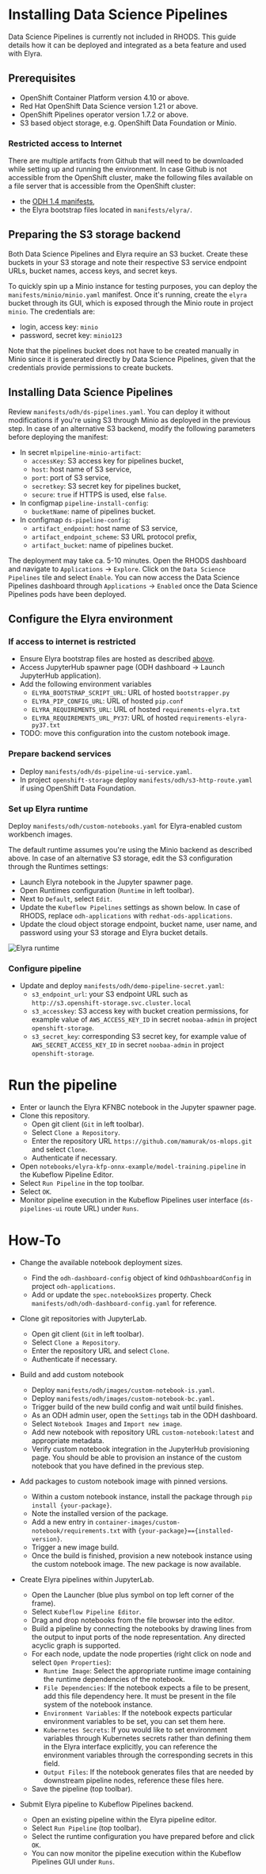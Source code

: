 # Installing Data Science Pipelines

Data Science Pipelines is currently not included in RHODS. This guide details how it can be deployed and integrated as a beta feature and used with Elyra.

## Prerequisites

* OpenShift Container Platform version 4.10 or above.
* Red Hat OpenShift Data Science version 1.21 or above.
* OpenShift Pipelines operator version 1.7.2 or above.
* S3 based object storage, e.g. OpenShift Data Foundation or Minio.

### Restricted access to Internet

There are multiple artifacts from Github that will need to be downloaded while setting up and running the environment. In case Github is not accessible from the OpenShift cluster, make the following files available on a file server that is accessible from the OpenShift cluster:
* the [ODH 1.4 manifests](https://github.com/opendatahub-io/odh-manifests/tarball/v1.4),
* the Elyra bootstrap files located in `manifests/elyra/`.

## Preparing the S3 storage backend

Both Data Science Pipelines and Elyra require an S3 bucket. Create these buckets in your S3 storage and note their respective S3 service endpoint URLs, bucket names, access keys, and secret keys.

To quickly spin up a Minio instance for testing purposes, you can deploy the `manifests/minio/minio.yaml` manifest. Once it's running, create the `elyra` bucket through its GUI, which is exposed through the Minio route in project `minio`. The credentials are:
- login, access key: `minio`
- password, secret key: `minio123`

Note that the pipelines bucket does not have to be created manually in Minio since it is generated directly by Data Science Pipelines, given that the credentials provide permissions to create buckets.

## Installing Data Science Pipelines

Review `manifests/odh/ds-pipelines.yaml`. You can deploy it without modifications if you're using S3 through Minio as deployed in the previous step. In case of an alternative S3 backend, modify the following parameters before deploying the manifest:
- In secret `mlpipeline-minio-artifact`:
    - `accessKey`: S3 access key for pipelines bucket,
    - `host`: host name of S3 service,
    - `port`: port of S3 service,
    - `secretkey`: S3 secret key for pipelines bucket,
    - `secure`: `true` if HTTPS is used, else `false`.
- In configmap `pipeline-install-config`:
    - `bucketName`: name of pipelines bucket.
- In configmap `ds-pipeline-config`:
    - `artifact_endpoint`: host name of S3 service,
    - `artifact_endpoint_scheme`: S3 URL protocol prefix,
    - `artifact_bucket`: name of pipelines bucket.

The deployment may take ca. 5-10 minutes. Open the RHODS dashboard and navigate to `Applications` -> `Explore`. Click on the `Data Science Pipelines` tile and select `Enable`. You can now access the Data Science Pipelines dashboard through `Applications` -> `Enabled` once the Data Science Pipelines pods have been deployed.

## Configure the Elyra environment

### If access to internet is restricted

* Ensure Elyra bootstrap files are hosted as described [above](#restricted-access-to-internet).
* Access JupyterHub spawner page (ODH dashboard -> Launch JupyterHub application).
* Add the following environment variables
    * `ELYRA_BOOTSTRAP_SCRIPT_URL`: URL of hosted `bootstrapper.py`
    * `ELYRA_PIP_CONFIG_URL`: URL of hosted `pip.conf`
    * `ELYRA_REQUIREMENTS_URL`: URL of hosted `requirements-elyra.txt`
    * `ELYRA_REQUIREMENTS_URL_PY37`: URL of hosted `requirements-elyra-py37.txt`
* TODO: move this configuration into the custom notebook image.

### Prepare backend services

* Deploy `manifests/odh/ds-pipeline-ui-service.yaml`.
* In project `openshift-storage` deploy `manifests/odh/s3-http-route.yaml` if using OpenShift Data Foundation.

### Set up Elyra runtime

Deploy `manifests/odh/custom-notebooks.yaml` for Elyra-enabled custom workbench images.

The default runtime assumes you're using the Minio backend as described above. In case of an alternative S3 storage, edit the S3 configuration through the Runtimes settings:
* Launch Elyra notebook in the Jupyter spawner page.
* Open Runtimes configuration (`Runtime` in left toolbar).
* Next to `Default`, select `Edit`.
* Update the `Kubeflow Pipelines` settings as shown below. In case of RHODS, replace `odh-applications` with `redhat-ods-applications`.
* Update the cloud object storage endpoint, bucket name, user name, and password using your S3 storage and Elyra bucket details.

![Elyra runtime](elyra-runtime.png "Eyra runtime")

### Configure pipeline

* Update and deploy `manifests/odh/demo-pipeline-secret.yaml`:
    * `s3_endpoint_url`: your S3 endpoint URL such as `http://s3.openshift-storage.svc.cluster.local`
    * `s3_accesskey`: S3 access key with bucket creation permissions, for example value of `AWS_ACCESS_KEY_ID` in secret `noobaa-admin` in project `openshift-storage`.
    * `s3_secret_key`: corresponding S3 secret key, for example value of `AWS_SECRET_ACCESS_KEY_ID` in secret `noobaa-admin` in project `openshift-storage`.

# Run the pipeline

* Enter or launch the Elyra KFNBC notebook in the Jupyter spawner page.
* Clone this repository.
    * Open git client (`Git` in left toolbar).
    * Select `Clone a Repository`.
    * Enter the repository URL `https://github.com/mamurak/os-mlops.git` and select `Clone`.
    * Authenticate if necessary.
* Open `notebooks/elyra-kfp-onnx-example/model-training.pipeline` in the Kubeflow Pipeline Editor.
* Select `Run Pipeline` in the top toolbar.
* Select `OK`.
* Monitor pipeline execution in the Kubeflow Pipelines user interface (`ds-pipelines-ui` route URL) under `Runs`.

# How-To

* Change the available notebook deployment sizes.
    * Find the `odh-dashboard-config` object of kind `OdhDashboardConfig` in project `odh-applications`.
    * Add or update the `spec.notebookSizes` property. Check `manifests/odh/odh-dashboard-config.yaml` for reference.

* Clone git repositories with JupyterLab.
    * Open git client (`Git` in left toolbar).
    * Select `Clone a Repository`.
    * Enter the repository URL and select `Clone`.
    * Authenticate if necessary.

* Build and add custom notebook
    * Deploy `manifests/odh/images/custom-notebook-is.yaml`.
    * Deploy `manifests/odh/images/custom-notebook-bc.yaml`.
    * Trigger build of the new build config and wait until build finishes.
    * As an ODH admin user, open the `Settings` tab in the ODH dashboard.
    * Select `Notebook Images` and `Import new image`.
    * Add new notebook with repository URL `custom-notebook:latest` and appropriate metadata.
    * Verify custom notebook integration in the JupyterHub provisioning page. You should be able to provision an instance of the custom notebook that you have defined in the previous step.

* Add packages to custom notebook image with pinned versions.
    * Within a custom notebook instance, install the package through `pip install {your-package}`.
    * Note the installed version of the package.
    * Add a new entry in `container-images/custom-notebook/requirements.txt` with `{your-package}=={installed-version}`.
    * Trigger a new image build.
    * Once the build is finished, provision a new notebook instance using the custom notebook image. The new package is now available.

* Create Elyra pipelines within JupyterLab.
    * Open the Launcher (blue plus symbol on top left corner of the frame).
    * Select `Kubeflow Pipeline Editor`.
    * Drag and drop notebooks from the file browser into the editor.
    * Build a pipeline by connecting the notebooks by drawing lines from the output to input ports of the node representation. Any directed acyclic graph is supported.
    * For each node, update the node properties (right click on node and select `Open Properties`):
        * `Runtime Image`: Select the appropriate runtime image containing the runtime dependencies of the notebook.
        * `File Dependencies`: If the notebook expects a file to be present, add this file dependency here. It must be present in the file system of the notebook instance.
        * `Environment Variables`: If the notebook expects particular environment variables to be set, you can set them here.
        * `Kubernetes Secrets`: If you would like to set environment variables through Kubernetes secrets rather than defining them in the Elyra interface explicitly, you can reference the environment variables through the corresponding secrets in this field.
        * `Output Files`: If the notebook generates files that are needed by downstream pipeline nodes, reference these files here.
    * Save the pipeline (top toolbar).

* Submit Elyra pipeline to Kubeflow Pipelines backend.
    * Open an existing pipeline within the Elyra pipeline editor.
    * Select `Run Pipeline` (top toolbar).
    * Select the runtime configuration you have prepared before and click `OK`.
    * You can now monitor the pipeline execution within the Kubeflow Pipelines GUI under `Runs`. 
